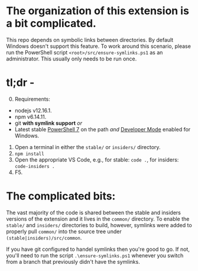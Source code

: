 The organization of this extension is a bit complicated.
===

This repo depends on symbolic links between directories.  By default Windows doesn't support this feature.  To work around this scenario, please run the PowerShell script `<root>/src/ensure-symlinks.ps1` as an administrator.  This usually only needs to be run once.

# tl;dr -

0. Requirements:
  - nodejs v12.16.1.
  - npm v6.14.11.
  - git **with symlink support**
    _or_
  - Latest stable [PowerShell 7](https://github.com/PowerShell/PowerShell/releases/tag/v7.1.2) on the path
    _and_
    [Developer Mode](https://docs.microsoft.com/en-us/windows/apps/get-started/enable-your-device-for-development) enabled for Windows.
1. Open a terminal in either the `stable/` or `insiders/` directory.
2. `npm install`
3. Open the appropriate VS Code, e.g., for stable: `code .`, for insiders: `code-insiders .`
4. F5.

# The complicated bits:

The vast majority of the code is shared between the stable and insiders versions of the extension and it lives in the
`common/` directory.  To enable the `stable/` and `insiders/` directories to build, however, symlinks were added to
properly pull `common/` into the source tree under `(stable|insiders)/src/common`.

If you have git configured to handel symlinks then you're good to go.  If not, you'll need to run the script
`.\ensure-symlinks.ps1` whenever you switch from a branch that previously didn't have the symlinks.
